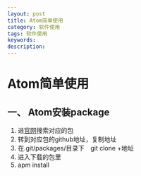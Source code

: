 ```yaml
---
layout: post
title: Atom简单使用
category: 软件使用
tags: 软件使用
keywords:
description:
---
```


# Atom简单使用
## 一、 Atom安装package
  1. 进[官网](https://atom.io/packages)搜索对应的包
  2. 转到对应包的github地址，复制地址
  3. 在.git/packages/目录下　git clone +地址
  4. 进入下载的包里
  5. apm install
